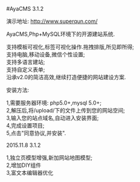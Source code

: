 #AyaCMS 3.1.2  


演示地址:  http://www.superqun.com/  


AyaCMS,Php+MySQL环境下的开源建站系统.  

支持模板可视化,标签可视化操作.拖拽排版,所见即所得;  
支持电脑,移动设备,微信个性设置;  
支持多语言建站;  
支持自定义表单;  
沿承v2.0的简洁高效,继续打造便捷的网站建设方案.  


安装方法:  

1,需要服务器环境: php5.0+,mysql 5.0+;  
2,解压后,将/upload/下的文件上传到您的网站空间;  
3,输入您的站点域名,自动进入安装界面;  
4,完成设置项目;  
5,点击"同意协议,并安装".  


2015.11.8 3.1.2  

1,独立页模型增强,新加网站地图模型;  
2,增加DIY组件  
3,富文本编辑器优化  
